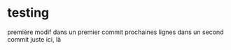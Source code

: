 # testing

première modif dans un premier commit
prochaines lignes dans un second commit
juste ici, là
